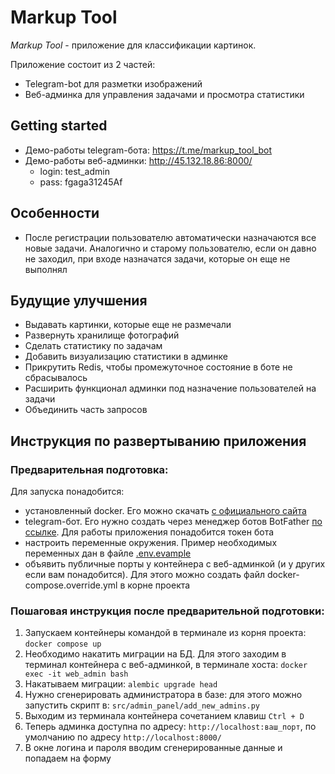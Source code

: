 # Markup Tool

*Markup Tool* - приложение для классификации картинок.

Приложение состоит из 2 частей:

- Telegram-bot для разметки изображений
- Веб-админка для управления задачами и просмотра статистики


## Getting started

* Демо-работы telegram-бота: https://t.me/markup_tool_bot
* Демо-работы веб-админки: http://45.132.18.86:8000/
  * login: test_admin
  * pass: fgaga31245Af

## Особенности

- После регистрации пользователю автоматически назначаются все новые задачи.
Аналогично и старому пользователю, если он давно не заходил, при входе назначатся задачи, которые он еще не выполнял

## Будущие улучшения

- Выдавать картинки, которые еще не размечали
- Развернуть хранилище фотографий
- Сделать статистику по задачам
- Добавить визуализацию статистики в админке
- Прикрутить Redis, чтобы промежуточное состояние в боте не сбрасывалось
- Расширить функционал админки под назначение пользователей на задачи
- Объединить часть запросов


## Инструкция по развертыванию приложения

### Предварительная подготовка:

Для запуска понадобится:

- установленный docker. Его можно скачать [с официального сайта](https://www.docker.com/)
- telegram-бот. Его нужно создать через менеджер ботов BotFather [по ссылке](https://telegram.me/BotFather).
Для работы приложения понадобится токен бота
- настроить переменные окружения. Пример необходимых переменных дан в файле [.env.evample](.env.example)
- объявить публичные порты у контейнера c веб-админкой (и у других если вам понадобится).
Для этого можно создать файл docker-compose.override.yml в корне проекта


### Пошаговая инструкция после предварительной подготовки:

1) Запускаем контейнеры командой в терминале из корня проекта:
`docker compose up`
2) Необходимо накатить миграции на БД. Для этого заходим в терминал контейнера с веб-админкой, в терминале хоста:
`docker exec -it web_admin bash`
3) Накатываем миграции: `alembic upgrade head`
4) Нужно сгенерировать администратора в базе: для этого можно запустить скрипт в: `src/admin_panel/add_new_admins.py`
5) Выходим из терминала контейнера сочетанием клавиш `Ctrl + D`
6) Теперь админка доступна по адресу: `http://localhost:ваш_порт`, по умолчанию по адресу `http://localhost:8000/`
7) В окне логина и пароля вводим сгенерированные данные и попадаем на форму
